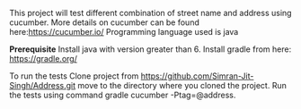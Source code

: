 This project will test different combination of street name and address using cucumber.
More details on cucumber can be found here:https://cucumber.io/
Programming language used is java


**Prerequisite**
Install java with version greater than 6.
Install gradle from here: https://gradle.org/

To run the tests
Clone project from https://github.com/Simran-Jit-Singh/Address.git
move to the directory where you cloned the project.
Run the tests using command gradle cucumber -Ptag=@address.

